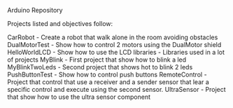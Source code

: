 Arduino Repository

Projects listed and objectives follow:

CarRobot - Create a robot that walk alone in the room avoiding obstacles
DualMotorTest - Show how to control 2 motors using the DualMotor shield
HelloWorldLCD - Show how to use the LCD
libraries - Libraries used in a lot of projects
MyBlink - First project that show how to blink a led
MyBlinkTwoLeds - Second project that shows hot to blink 2 leds
PushButtonTest - Show how to control push buttons
RemoteControl - Project that control that use a receiver and a sender sensor that lear a specific control and execute using the second sensor.
UltraSensor - Project that show how to use the ultra sensor component
